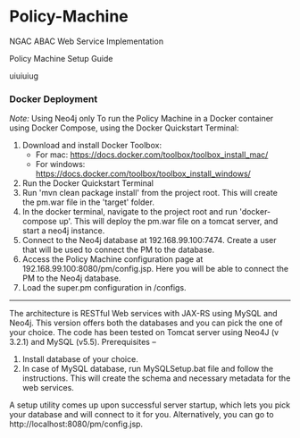 # Policy-Machine
NGAC ABAC Web Service Implementation

Policy Machine Setup Guide

uiuiuiug

### Docker Deployment
*Note:* Using Neo4j only
To run the Policy Machine in a Docker container using Docker Compose, using the Docker Quickstart Terminal:
1. Download and install Docker Toolbox:
    - For mac: https://docs.docker.com/toolbox/toolbox_install_mac/
    - For windows: https://docs.docker.com/toolbox/toolbox_install_windows/
2. Run the Docker Quickstart Terminal
3. Run 'mvn clean package install' from the project root.  This will create the pm.war file in the 'target' folder.
4. In the docker terminal, navigate to the project root and run 'docker-compose up'.  This will deploy the pm.war file on a tomcat server, and start a neo4j instance.
5. Connect to the Neo4j database at 192.168.99.100:7474. Create a user that will be used to connect the PM to the database.
6. Access the Policy Machine configuration page at 192.168.99.100:8080/pm/config.jsp. Here you will be able to connect the PM to the Neo4j database.
7. Load the super.pm configuration in /configs.

---

The architecture is RESTful Web services with JAX-RS using MySQL and Neo4j. This version offers both the databases and you can pick the one of your choice. The code has been tested on Tomcat server using Neo4J (v 3.2.1) and MySQL (v5.5). 
Prerequisites – 
1.	Install database of your choice. 
2.	In case of MySQL database, run MySQLSetup.bat file and follow the instructions. This will create the schema and necessary metadata for the web services. 

A setup utility comes up upon successful server startup, which lets you pick your database and will connect to it for you. Alternatively, you can go to http://localhost:8080/pm/config.jsp.

